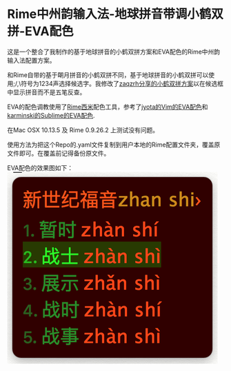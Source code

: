 # Rime中州韵输入法-地球拼音带调小鹤双拼-EVA配色

这是一个整合了我制作的基于地球拼音的小鹤双拼方案和EVA配色的Rime中州韵输入法配置方案。

和Rime自带的基于朙月拼音的小鹤双拼不同，基于地球拼音的小鹤双拼可以使用;/,\符号为1234声选择候选字。我修改了[zaqzrh分享的小鹤双拼方案](https://github.com/zaqzrh/Tone-double_pinyin)以在候选框中显示拼音而不是五笔反查。

EVA的配色调教使用了[Rime西米](http://kylebing.cn/tools/rime_skin_editor/)配色工具，参考了[jyota的Vim的EVA配色](http://vimcolors.com/341/eva/light)和[karminski的Sublime的EVA配色](https://github.com/karminski/EVA-theme).

在Mac OSX 10.13.5 及 Rime 0.9.26.2 上测试没有问题。

使用方法为把这个Repo的.yaml文件复制到用户本地的Rime配置文件夹，覆盖原文件即可。在覆盖前记得备份原文件。

EVA配色的效果图如下：
![](./example.png)
